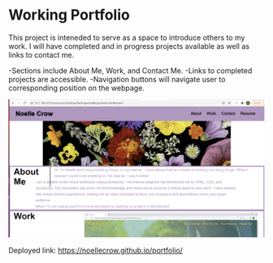 
# Working Portfolio

This project is inteneded to serve as a space to introduce others to my work. I will have completed and in progress projects available as well as links to contact me.

-Sections include About Me, Work, and Contact Me.
-Links to completed projects are accessible.
-Navigation buttons will navigate user to corresponding position on the webpage.

![Project Screenshot](./assets/images/screenshot.png)


Deployed link: https://noellecrow.github.io/portfolio/
